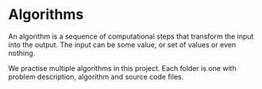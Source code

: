 # Algorithms

An algorithm is a sequence of computational steps that transform the input into the output. The input can be some value, or set of values or even nothing.

We practise multiple algorithms in this project. Each folder is one with problem description, algorithm and source code files.
